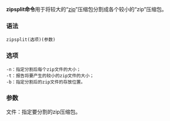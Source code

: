 **zipsplit命令**用于将较大的“[zip](#/zip "zip命令")”压缩包分割成各个较小的“zip”压缩包。

### 语法  

```
zipsplit(选项)(参数)
```

### 选项  

```
-n：指定分割后每个zip文件的大小；
-t：报告将要产生的较小的zip文件的大小；
-b：指定分割后的zip文件的存放位置。
```

### 参数  

文件：指定要分割的zip压缩包。